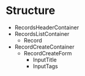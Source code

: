 # Structure 

* RecordsHeaderContainer
* RecordsListContainer
    * Record
* RecordCreateContainer
    * RecordCreateForm
        * InputTitle
        * InputTags
            
